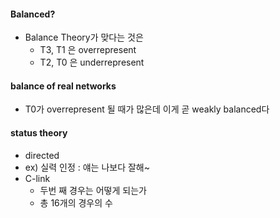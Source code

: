 #### Balanced?

* Balance Theory가 맞다는 것은
    * T3, T1 은 overrepresent
    * T2, T0 은 underrepresent

#### balance of real networks

* T0가 overrepresent 될 때가 많은데 이게 곧 weakly balanced다

#### status theory

* directed
* ex) 실력 인정 : 얘는 나보다 잘해~
* C-link
    * 두번 째 경우는 어떻게 되는가
    * 총 16개의 경우의 수